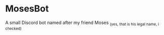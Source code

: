 # MosesBot
A small Discord bot named after my friend Moses <sub>(yes, that is his legal name, i checked)</sub>
